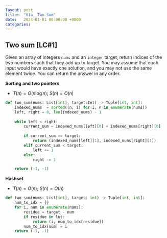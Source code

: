 ```yaml
---
layout: post
title:  "01a__Two Sum"
date:   2024-01-01 00:00:00 +0000
categories: 
---
```


## Two sum [LC#1]
Given an array of integers `nums` and an `integer` target, return indices of the two numbers such that they add up to target. You may assume that each input would have exactly one solution, and you may not use the same element twice. You can return the answer in any order.


**Sorting and two pointers**

- $T(n) = O(n \log n)$; $S(n) = O(n)$

```python
def two_sum(nums: List[int], target:Int) -> Tuple[int, int]:
    indexed_nums  = sorted((n, i) for i, n in enumerate(nums))
    left, right = 0, len(indexed_nums) - 1
    
    while left < right:
        current_sum = indexed_nums[left][0] + indexed_nums[right][0]
        
        if current_sum == target:
            return (indexed_nums[left][1], indexed_nums[right][1])
        elif current_sum < target:
            left += 1
        else:
            right -= 1

    return (-1, -1)
```

**Hashset**

- $T(n) = O(n)$; $S(n) = O(n)$

```python
def two_sum(nums: List[int], target: int) -> Tuple[int, int]:
    num_to_idx = {}
    for i, num in enumerate(nums):
        residue = target - num
        if residue in lut:
            return (i, num_to_idx[residue])
        num_to_idx[num] = i
    return (-1, -1)
```

